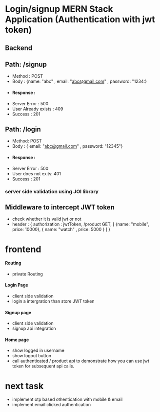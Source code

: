 # Login/signup MERN Stack Application (Authentication with jwt token)


## Backend

## Path: /signup
- Method : POST
- Body : {name: "abc" , email: "abc@gmail.com" , password: "1234:}
- #### Response : 
- Server Error : 500
- User Already exists : 409
- Success : 201


## Path: /login
- Method: POST
- Body : { email: "abc@gmail.com" , password: "12345"}
- #### Response : 
- Server Error : 500
- User does not exits: 401
- Success : 201


### server side  validation using JOI library


## Middleware to intercept JWT token

- check whether it is valid jwt or not
- header : {
    authorization : jwtToken,
    /product GET,
    [
        {name: "mobile", price: 10000},
        {
            name: "watch" , price: 5000
        }
    ]
}



# frontend

#### Routing 
- private Routing 

#### Login Page
- client side validation
- login a intergration than store JWT token
 
#### Signup page
- client side validation
- signup api integration

#### Home page
- show logged  in username
- show logout button
- call authenticated / product api to demonstrate how you can use jwt token for subsequent api calls. 






# next task
- implement otp based othentication with mobile & email 
- implement email clicked authentication 

